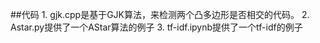 ##代码
       1. gjk.cpp是基于GJK算法，来检测两个凸多边形是否相交的代码。
       2. Astar.py提供了一个AStar算法的例子
       3. tf-idf.ipynb提供了一个tf-idf的例子
